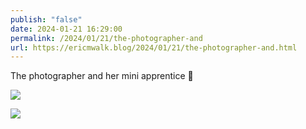 ```yaml
---
publish: "false"
date: 2024-01-21 16:29:00
permalink: /2024/01/21/the-photographer-and
url: https://ericmwalk.blog/2024/01/21/the-photographer-and.html
---
```


The photographer and her mini apprentice 📸

![](https://ericmwalk.blog/uploads/2024/img-7615.jpeg)

![](https://ericmwalk.blog/uploads/2024/img-7611.jpeg)